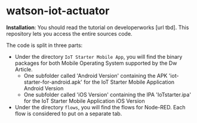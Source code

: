 # watson-iot-actuator

**Installation**:
You should read the tutorial on developerworks [url tbd]. This repository lets you access the entire sources code.

The code is split in three parts:
- Under the directory `IoT Starter Mobile App`, you will find the binary packages for both Mobile Operating System supported by the Dw Article. 
	- One subfolder called 'Android Version' containing the APK 'iot-starter-for-android.apk' for the IoT Starter Mobile Application Android Version
	- One subfolder called 'iOS Version' containing the IPA 'IoTstarter.ipa' for the IoT Starter Mobile Application iOS Version
- Under the directory `flows`, you will find the flows for Node-RED. Each flow is considered to put on a separate tab. 

